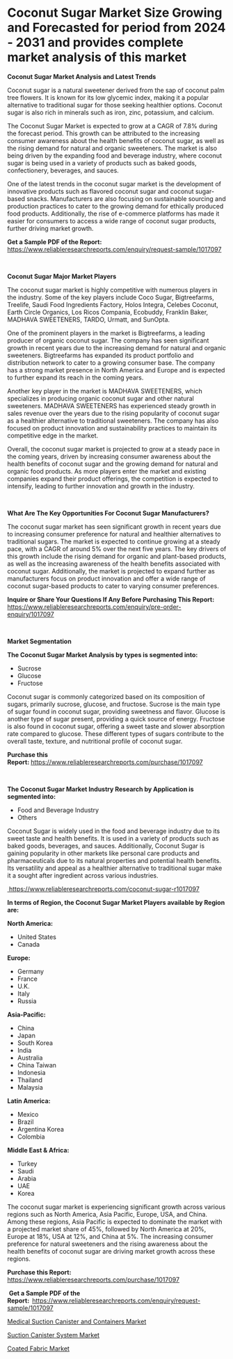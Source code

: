 <p><h1>Coconut Sugar Market Size Growing and Forecasted for period from 2024 - 2031 and provides complete market analysis of this market</h1></p><p><strong>Coconut Sugar Market Analysis and Latest Trends</strong></p>
<p><p>Coconut sugar is a natural sweetener derived from the sap of coconut palm tree flowers. It is known for its low glycemic index, making it a popular alternative to traditional sugar for those seeking healthier options. Coconut sugar is also rich in minerals such as iron, zinc, potassium, and calcium.</p><p>The Coconut Sugar Market is expected to grow at a CAGR of 7.8% during the forecast period. This growth can be attributed to the increasing consumer awareness about the health benefits of coconut sugar, as well as the rising demand for natural and organic sweeteners. The market is also being driven by the expanding food and beverage industry, where coconut sugar is being used in a variety of products such as baked goods, confectionery, beverages, and sauces.</p><p>One of the latest trends in the coconut sugar market is the development of innovative products such as flavored coconut sugar and coconut sugar-based snacks. Manufacturers are also focusing on sustainable sourcing and production practices to cater to the growing demand for ethically produced food products. Additionally, the rise of e-commerce platforms has made it easier for consumers to access a wide range of coconut sugar products, further driving market growth.</p></p>
<p><strong>Get a Sample PDF of the Report:&nbsp;</strong> <a href="https://www.reliableresearchreports.com/enquiry/request-sample/1017097">https://www.reliableresearchreports.com/enquiry/request-sample/1017097</a></p>
<p>&nbsp;</p>
<p><strong>Coconut Sugar Major Market Players</strong></p>
<p><p>The coconut sugar market is highly competitive with numerous players in the industry. Some of the key players include Coco Sugar, Bigtreefarms, Treelife, Saudi Food Ingredients Factory, Holos Integra, Celebes Coconut, Earth Circle Organics, Los Ricos Compania, Ecobuddy, Franklin Baker, MADHAVA SWEETENERS, TARDO, Urmatt, and SunOpta. </p><p>One of the prominent players in the market is Bigtreefarms, a leading producer of organic coconut sugar. The company has seen significant growth in recent years due to the increasing demand for natural and organic sweeteners. Bigtreefarms has expanded its product portfolio and distribution network to cater to a growing consumer base. The company has a strong market presence in North America and Europe and is expected to further expand its reach in the coming years. </p><p>Another key player in the market is MADHAVA SWEETENERS, which specializes in producing organic coconut sugar and other natural sweeteners. MADHAVA SWEETENERS has experienced steady growth in sales revenue over the years due to the rising popularity of coconut sugar as a healthier alternative to traditional sweeteners. The company has also focused on product innovation and sustainability practices to maintain its competitive edge in the market. </p><p>Overall, the coconut sugar market is projected to grow at a steady pace in the coming years, driven by increasing consumer awareness about the health benefits of coconut sugar and the growing demand for natural and organic food products. As more players enter the market and existing companies expand their product offerings, the competition is expected to intensify, leading to further innovation and growth in the industry.</p></p>
<p>&nbsp;</p>
<p><strong>What Are The Key Opportunities For Coconut Sugar Manufacturers?</strong></p>
<p><p>The coconut sugar market has seen significant growth in recent years due to increasing consumer preference for natural and healthier alternatives to traditional sugars. The market is expected to continue growing at a steady pace, with a CAGR of around 5% over the next five years. The key drivers of this growth include the rising demand for organic and plant-based products, as well as the increasing awareness of the health benefits associated with coconut sugar. Additionally, the market is projected to expand further as manufacturers focus on product innovation and offer a wide range of coconut sugar-based products to cater to varying consumer preferences.</p></p>
<p><strong>Inquire or Share Your Questions If Any Before Purchasing This Report:</strong> <a href="https://www.reliableresearchreports.com/enquiry/pre-order-enquiry/1017097">https://www.reliableresearchreports.com/enquiry/pre-order-enquiry/1017097</a></p>
<p>&nbsp;</p>
<p><strong>Market Segmentation</strong></p>
<p><strong>The Coconut Sugar Market Analysis by types is segmented into:</strong></p>
<p><ul><li>Sucrose</li><li>Glucose</li><li>Fructose</li></ul></p>
<p><p>Coconut sugar is commonly categorized based on its composition of sugars, primarily sucrose, glucose, and fructose. Sucrose is the main type of sugar found in coconut sugar, providing sweetness and flavor. Glucose is another type of sugar present, providing a quick source of energy. Fructose is also found in coconut sugar, offering a sweet taste and slower absorption rate compared to glucose. These different types of sugars contribute to the overall taste, texture, and nutritional profile of coconut sugar.</p></p>
<p><strong>Purchase this Report:&nbsp;</strong><a href="https://www.reliableresearchreports.com/purchase/1017097">https://www.reliableresearchreports.com/purchase/1017097</a></p>
<p>&nbsp;</p>
<p><strong>The Coconut Sugar Market Industry Research by Application is segmented into:</strong></p>
<p><ul><li>Food and Beverage Industry</li><li>Others</li></ul></p>
<p><p>Coconut Sugar is widely used in the food and beverage industry due to its sweet taste and health benefits. It is used in a variety of products such as baked goods, beverages, and sauces. Additionally, Coconut Sugar is gaining popularity in other markets like personal care products and pharmaceuticals due to its natural properties and potential health benefits. Its versatility and appeal as a healthier alternative to traditional sugar make it a sought after ingredient across various industries.</p></p>
<p><a href="https://www.reliableresearchreports.com/coconut-sugar-r1017097">&nbsp;https://www.reliableresearchreports.com/coconut-sugar-r1017097</a></p>
<p><strong>In terms of Region, the Coconut Sugar Market Players available by Region are:</strong></p>
<p>
    <p> <strong> North America: </strong>
        <ul>
            <li>United States</li>
            <li>Canada</li>
        </ul>
        </p> 
    <p> <strong> Europe: </strong>
        <ul>
            <li>Germany</li>
            <li>France</li>
            <li>U.K.</li>
            <li>Italy</li>
            <li>Russia</li>
        </ul>
        </p> 
    <p> <strong> Asia-Pacific: </strong>
        <ul>
            <li>China</li>
            <li>Japan</li>
            <li>South Korea</li>
            <li>India</li>
            <li>Australia</li>
            <li>China Taiwan</li>
            <li>Indonesia</li>
            <li>Thailand</li>
            <li>Malaysia</li>
        </ul>
        </p> 
    <p> <strong> Latin America: </strong>
        <ul>
            <li>Mexico</li>
            <li>Brazil</li>
            <li>Argentina Korea</li>
            <li>Colombia</li>
        </ul>
        </p> 
    <p> <strong> Middle East & Africa: </strong>
        <ul>
            <li>Turkey</li>
            <li>Saudi</li>
            <li>Arabia</li>
            <li>UAE</li>
            <li>Korea</li>
        </ul>
    </p>
    </p>
<p><p>The coconut sugar market is experiencing significant growth across various regions such as North America, Asia Pacific, Europe, USA, and China. Among these regions, Asia Pacific is expected to dominate the market with a projected market share of 45%, followed by North America at 20%, Europe at 18%, USA at 12%, and China at 5%. The increasing consumer preference for natural sweeteners and the rising awareness about the health benefits of coconut sugar are driving market growth across these regions.</p></p>
<p><strong>Purchase this Report: </strong><a href="https://www.reliableresearchreports.com/purchase/1017097">https://www.reliableresearchreports.com/purchase/1017097</a></p>
<p>&nbsp;<strong>Get a Sample PDF of the Report:&nbsp;&nbsp;</strong><a href="https://www.reliableresearchreports.com/enquiry/request-sample/1017097">https://www.reliableresearchreports.com/enquiry/request-sample/1017097</a></p>
<p><strong></strong></p>
<p><p><a href="https://www.linkedin.com/pulse/medical-suction-canister-containers-market-furnishes-information-zan8f">Medical Suction Canister and Containers Market</a></p><p><a href="https://www.linkedin.com/pulse/suction-canister-system-market-report-reveals-latest-trends-qptkf">Suction Canister System Market</a></p><p><a href="https://github.com/KeeganBarrows2023/Market-Research-Report-List-1/blob/main/coated-fabric-market.md">Coated Fabric Market</a></p></p>